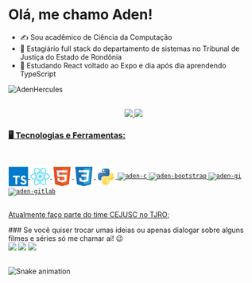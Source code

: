 <h1 class="percent" >Olá, me chamo Aden!</h1>

- ✍ Sou acadêmico de Ciência da Computação
- 🚀 Estagiário full stack do departamento de sistemas no Tribunal de Justiça do Estado de Rondônia 
- 📝 Estudando React voltado ao Expo e dia após dia aprendendo TypeScript
<p align="left"> <img src="https://komarev.com/ghpvc/?username=adenhercules" alt="AdenHercules" /> </p>
<br>
<div align="center">
<a href="https://github.com/adenhercules">
<img height="155em" src="https://github-readme-stats.vercel.app/api/top-langs/?username=adenhercules&layout=compact&langs_count=7&theme=bear"/>
<img height="155em" src="https://github-readme-stats.vercel.app/api?username=adenhercules&show_icons=true&theme=bear&include_all_commits=true&count_private=true"/>
</div>
  
### 🖥️ Tecnologias e Ferramentas: 
  
<div style="display: inline_block"><br>
  
<code><img align="center" alt="aden-Ts" width="40px" src="https://raw.githubusercontent.com/devicons/devicon/master/icons/typescript/typescript-plain.svg" title="TypeScript"/></code>
<code><img align="center" alt="aden-React" width="40px" src="https://raw.githubusercontent.com/devicons/devicon/master/icons/react/react-original.svg" tittle="React"/></code>
<code><img align="center" alt="aden-HTML" width="40px" src="https://raw.githubusercontent.com/devicons/devicon/master/icons/html5/html5-original.svg" title="HTML"/></code>
<code><img align="center" alt="aden-CSS" width="40px" src="https://raw.githubusercontent.com/devicons/devicon/master/icons/css3/css3-original.svg" title="CSS"/></code>
<code><img align="center" alt="aden-Python" width="40px" src="https://raw.githubusercontent.com/devicons/devicon/master/icons/python/python-original.svg" title="Python"/></code>
<code><img align="center" alt="aden-c" width="40px" src="https://cdn.jsdelivr.net/gh/devicons/devicon/icons/c/c-original.svg" title="C"/></code>
<code><img align="center" alt="aden-bootstrap" width="40px" src="https://cdn.jsdelivr.net/gh/devicons/devicon/icons/bootstrap/bootstrap-original.svg" title="Bootstrap"/></code>
<code><img align="center" alt="aden-gi" width="40px" src="https://cdn.jsdelivr.net/gh/devicons/devicon/icons/git/git-original.svg" title="Git"/></code>
<code><img align="center" alt="aden-gitlab" width="40px" src="https://cdn.jsdelivr.net/gh/devicons/devicon/icons/gitlab/gitlab-original.svg" title="GitLab"/></code>

</div>
  
  ##
  <div display="inline-block">
  <p align="left">Atualmente faço parte do time CEJUSC no <a href="https://www.tjro.jus.br/">TJRO</a>;</p>
  </div>
  ### Se você quiser trocar umas ideias ou apenas dialogar sobre alguns filmes e séries só me chamar aí! 😉
  <div> 
  <a href="https://instagram.com/adenhercules" target="_blank"> <img width="55px" src="https://img.icons8.com/clouds/344/instagram.png" target="_blank"></a> 
  <a href = "mailto:adenhercules07@gmail.com"> <img width="55px" src="https://img.icons8.com/clouds/344/gmail-new.png"></a>
  <a href="https://www.linkedin.com/in/adenhercules" target="_blank"> <img width="55px" src="https://img.icons8.com/clouds/344/linkedin.png"></a> 
  
  ##
   ![Snake animation](https://github.com/adenhercules/adenhercules/blob/output/github-contribution-grid-snake.svg)
  </div>
